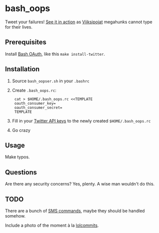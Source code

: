 # bash_oops

Tweet your failures! [See it in action](https://twitter.com/bash_oops) as [Viiksipojat](http://viiksipojat.fi) megahunks cannot type for their lives.

## Prerequisites

Install [Bash OAuth](https://github.com/livibetter/bash-oauth), like this `make install-twitter`.

## Installation

1. Source `bash_oopser.sh` in your `.bashrc`
2. Create `.bash_oops.rc`:

		cat > $HOME/.bash_oops.rc <<TEMPLATE
		oauth_consumer_key=
		oauth_consumer_secret=
		TEMPLATE
		
3. Fill in your [Twitter API keys](http://dev.twitter.com/apps/new) to the newly created `$HOME/.bash_oops.rc`
4. Go crazy

## Usage

Make typos.

## Questions

Are there any security concerns? Yes, plenty. A wise man wouldn't do this.

## TODO

There are a bunch of [SMS commands](https://support.twitter.com/articles/14020-twitter-for-sms-basic-features), maybe they should be handled somehow.

Include a photo of the moment à la [lolcommits](https://github.com/mroth/lolcommits).
